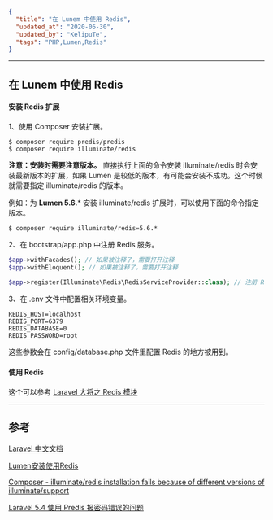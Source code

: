 ```json
{
  "title": "在 Lunem 中使用 Redis",
  "updated_at": "2020-06-30",
  "updated_by": "KelipuTe",
  "tags": "PHP,Lumen,Redis"
}
```

---

## 在 Lunem 中使用 Redis

#### 安装 Redis 扩展

1、使用 Composer 安装扩展。

```
$ composer require predis/predis
$ composer require illuminate/redis
```

**注意：安装时需要注意版本。**
直接执行上面的命令安装 illuminate/redis 时会安装最新版本的扩展，如果 Lumen 是较低的版本，有可能会安装不成功。这个时候就需要指定 illuminate/redis 的版本。

例如：为 **Lumen 5.6.*** 安装 illuminate/redis 扩展时，可以使用下面的命令指定版本。
```
$ composer require illuminate/redis=5.6.*
```

2、在 bootstrap/app.php 中注册 Redis 服务。

```php
$app->withFacades(); // 如果被注释了，需要打开注释
$app->withEloquent(); // 如果被注释了，需要打开注释
    
$app->register(Illuminate\Redis\RedisServiceProvider::class); // 注册 Redis 服务
```

3、在 .env 文件中配置相关环境变量。

```
REDIS_HOST=localhost
REDIS_PORT=6379
REDIS_DATABASE=0
REDIS_PASSWORD=root
```

这些参数会在 config/database.php 文件里配置 Redis 的地方被用到。

#### 使用 Redis

这个可以参考 [Laravel 大将之 Redis 模块](https://segmentfault.com/a/1190000009695841)

---

## 参考

[Laravel 中文文档](https://learnku.com/docs/laravel/5.8/redis/3930#predis)

[Lumen安装使用Redis](https://blog.csdn.net/qq_38191191/article/details/81354599)

[Composer - illuminate/redis installation fails because of different versions of illuminate/support](https://stackoverflow.com/questions/34443492/composer-illuminate-redis-installation-fails-because-of-different-versions-of)

[Laravel 5.4 使用 Predis 报密码错误的问题](https://www.jianshu.com/p/af238b0fa845)
